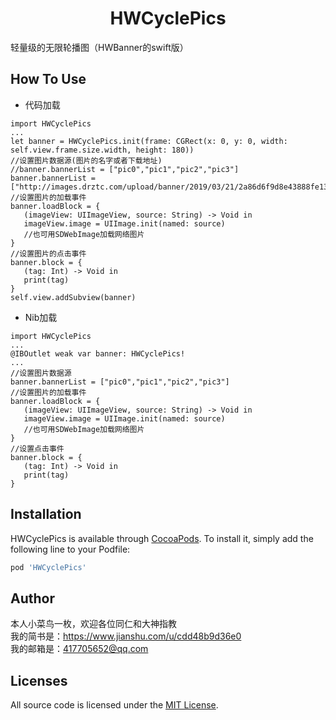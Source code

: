  <h1 align="center"> HWCyclePics</h1>轻量级的无限轮播图（HWBanner的swift版）
 
 ## How To Use
 * 代码加载
 ```
 import HWCyclePics
 ...
 let banner = HWCyclePics.init(frame: CGRect(x: 0, y: 0, width: self.view.frame.size.width, height: 180))
 //设置图片数据源(图片的名字或者下载地址)
 //banner.bannerList = ["pic0","pic1","pic2","pic3"]
 banner.bannerList = ["http://images.drztc.com/upload/banner/2019/03/21/2a86d6f9d8e43888fe13a90d5d4deedc.jpg","http://images.drztc.com/upload/banner/2019/03/25/e01ba649170f70b833af37708aaf8b53.jpg","http://images.drztc.com/upload/banner/2018/11/07/c3be84a6f19d56934a773c5225ddaac2.jpg","http://images.drztc.com/upload/banner/2018/05/23/58de5f57f239588284c42931dc53e93f.jpg"]
 //设置图片的加载事件
 banner.loadBlock = {
    (imageView: UIImageView, source: String) -> Void in
    imageView.image = UIImage.init(named: source)
    //也可用SDWebImage加载网络图片
 }
 //设置图片的点击事件
 banner.block = {
    (tag: Int) -> Void in
    print(tag)
 }
 self.view.addSubview(banner)
 ```
 * Nib加载
 ```
 import HWCyclePics
 ...
 @IBOutlet weak var banner: HWCyclePics!
 ...
 //设置图片数据源
 banner.bannerList = ["pic0","pic1","pic2","pic3"]
 //设置图片的加载事件
 banner.loadBlock = {
    (imageView: UIImageView, source: String) -> Void in
    imageView.image = UIImage.init(named: source)
    //也可用SDWebImage加载网络图片
 }
 //设置点击事件
 banner.block = {
    (tag: Int) -> Void in
    print(tag)
 }
 ```
 
 ## Installation
 
 HWCyclePics is available through [CocoaPods](https://cocoapods.org). To install
 it, simply add the following line to your Podfile:
 
 ```ruby
 pod 'HWCyclePics'
 ```
 
 ## Author
 本人小菜鸟一枚，欢迎各位同仁和大神指教
 <br>我的简书是：https://www.jianshu.com/u/cdd48b9d36e0
 <br>我的邮箱是：417705652@qq.com
 
 ## Licenses
 
 All source code is licensed under the [MIT License](https://raw.github.com/SDWebImage/SDWebImage/master/LICENSE).

